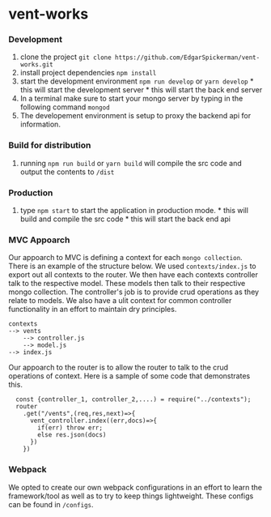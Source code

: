 # vent-works

### Development
  1. clone the project `git clone https://github.com/EdgarSpickerman/vent-works.git`
  2. install project dependencies `npm install`
  3. start the development environment `npm run develop` or `yarn develop`
    * this will start the development server
    * this will start the back end server
  4. In a terminal make sure to start your mongo server by typing in the following command `mongod`
  5. The developement environment is setup to proxy the backend api for information.

### Build for distribution
  1. running `npm run build` or `yarn build` will compile the src code and output the contents to `/dist`

### Production
  1. type `npm start` to start the application in production mode.
    * this will build and compile the src code
    * this will start the back end api 

### MVC Appoarch
  Our appoarch to MVC is defining a context for each `mongo collection`. There is an example of the structure below. We used `contexts/index.js` to export out all contexts to the router. We then have each contexts controller talk to the respective model. These models then talk to their respective mongo collection. The controller's job is to provide crud operations as they relate to models. We also have a ulit context for common controller functionality in an effort to maintain dry principles.

  ```
  contexts
  --> vents
      --> controller.js
      --> model.js
  --> index.js
  ```

  Our appoarch to the router is to allow the router to talk to the crud operations of context. Here is a sample of some code that demonstrates this.
  ```
    const {controller_1, controller_2,....) = require("../contexts");
    router
      .get("/vents",(req,res,next)=>{
        vent_controller.index((err,docs)=>{
          if(err) throw err;
          else res.json(docs)
        })
      })
  ```
### Webpack
  We opted to create our own webpack configurations in an effort to learn the framework/tool as well as to try to keep things lightweight. These configs can be found in `/configs`.